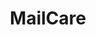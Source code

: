 ---
git: https://github.com/mailcare/mailcare
logohandle: mailcareio
sort: mailcare
title: MailCare
twitter: https://x.com/mailcare_io
website: https://mailcare.io/
---